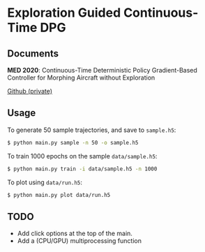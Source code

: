 # Exploration Guided Continuous-Time DPG

## Documents

**MED 2020**:
Continuous-Time Deterministic Policy Gradient-Based Controller
for Morphing Aircraft without Exploration

[Github (private)](https://github.com/seong-hun/med-2020/tree/submitted)


## Usage

To generate 50 sample trajectories, and save to `sample.h5`:
```bash
$ python main.py sample -n 50 -o sample.h5
```

To train 1000 epochs on the sample `data/sample.h5`:
```bash
$ python main.py train -i data/sample.h5 -n 1000
```

To plot using `data/run.h5`:
```bash
$ python main.py plot data/run.h5
```

## TODO

- Add click options at the top of the main.
- Add a (CPU/GPU) multiprocessing function

